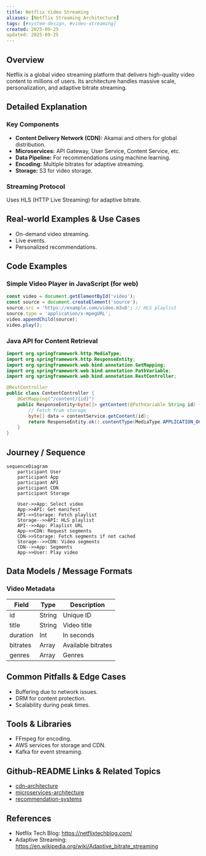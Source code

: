 ```yaml
---
title: Netflix Video Streaming
aliases: [Netflix Streaming Architecture]
tags: [#system-design, #video-streaming]
created: 2025-09-25
updated: 2025-09-25
---
```


## Overview
Netflix is a global video streaming platform that delivers high-quality video content to millions of users. Its architecture handles massive scale, personalization, and adaptive bitrate streaming.

## Detailed Explanation
### Key Components
- **Content Delivery Network (CDN):** Akamai and others for global distribution.
- **Microservices:** API Gateway, User Service, Content Service, etc.
- **Data Pipeline:** For recommendations using machine learning.
- **Encoding:** Multiple bitrates for adaptive streaming.
- **Storage:** S3 for video storage.

### Streaming Protocol
Uses HLS (HTTP Live Streaming) for adaptive bitrate.

## Real-world Examples & Use Cases
- On-demand video streaming.
- Live events.
- Personalized recommendations.

## Code Examples
### Simple Video Player in JavaScript (for web)
```javascript
const video = document.getElementById('video');
const source = document.createElement('source');
source.src = 'https://example.com/video.m3u8'; // HLS playlist
source.type = 'application/x-mpegURL';
video.appendChild(source);
video.play();
```

### Java API for Content Retrieval
```java
import org.springframework.http.MediaType;
import org.springframework.http.ResponseEntity;
import org.springframework.web.bind.annotation.GetMapping;
import org.springframework.web.bind.annotation.PathVariable;
import org.springframework.web.bind.annotation.RestController;

@RestController
public class ContentController {
    @GetMapping("/content/{id}")
    public ResponseEntity<byte[]> getContent(@PathVariable String id) {
        // Fetch from storage
        byte[] data = contentService.getContent(id);
        return ResponseEntity.ok().contentType(MediaType.APPLICATION_OCTET_STREAM).body(data);
    }
}
```

## Journey / Sequence
```mermaid
sequenceDiagram
    participant User
    participant App
    participant API
    participant CDN
    participant Storage

    User->>App: Select video
    App->>API: Get manifest
    API->>Storage: Fetch playlist
    Storage-->>API: HLS playlist
    API-->>App: Playlist URL
    App->>CDN: Request segments
    CDN->>Storage: Fetch segments if not cached
    Storage-->>CDN: Video segments
    CDN-->>App: Segments
    App->>User: Play video
```

## Data Models / Message Formats
### Video Metadata
| Field | Type | Description |
|-------|------|-------------|
| id | String | Unique ID |
| title | String | Video title |
| duration | Int | In seconds |
| bitrates | Array | Available bitrates |
| genres | Array | Genres |

## Common Pitfalls & Edge Cases
- Buffering due to network issues.
- DRM for content protection.
- Scalability during peak times.

## Tools & Libraries
- FFmpeg for encoding.
- AWS services for storage and CDN.
- Kafka for event streaming.

## Github-README Links & Related Topics
- [cdn-architecture](../cdn-architecture/)
- [microservices-architecture](../microservices-architecture/)
- [recommendation-systems](../recommendation-systems/)

## References
- Netflix Tech Blog: https://netflixtechblog.com/
- Adaptive Streaming: https://en.wikipedia.org/wiki/Adaptive_bitrate_streaming
